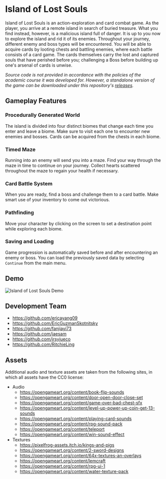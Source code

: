 # Island of Lost Souls

Island of Lost Souls is an action-exploration and card combat game. As the player, you arrive at a remote island in search of buried treasure. What you find
instead, however, is a malicious island full of danger. It is up to you now to explore the island and rid it of its enemies. Throughout your journey, different 
enemy and boss types will be encountered. You will be able to acquire cards by looting chests and battling enemies, where each battle consists of a card game. 
The cards themselves carry the lost and captured souls that have perished before you; challenging a Boss before building up one's arsenal of cards is unwise.

*Source code is not provided in accordance with the policies of the academic course it was developed for. However, a standalone version of the game can be
downloaded under this repository's [releases](https://github.com/jrsyjueco/island-of-lost-souls/releases).*

## Gameplay Features
### Procedurally Generated World
The island is divided into four distinct biomes that change each time you enter and leave a biome. Make sure to visit each one to encounter new enemies and 
bosses. Cards can be acquired from the chests in each biome.

### Timed Maze
Running into an enemy will send you into a maze. Find your way through the maze in time to continue on your journey. Collect hearts scattered throughout the 
maze to regain your health if necessary.

### Card Battle System
When you are ready, find a boss and challenge them to a card battle. Make smart use of your inventory to come out victorious.

### Pathfinding
Move your character by clicking on the screen to set a destination point while exploring each biome.

### Saving and Loading
Game progression is automatically saved before and after encountering an enemy or boss. You can load the previously saved data by selecting `Continue` from the 
main menu.

## Demo
![Island of Lost Souls Demo](demo/demo.gif)

## Development Team
- https://github.com/ericayang09
- https://github.com/EricGuzmanSkotnitsky
- https://github.com/fanjiayi73
- https://github.com/jaesam
- https://github.com/jrsyjueco
- https://github.com/RitchieLing

## Assets
Additional audio and texture assets are taken from the following sites, in which all assets have the CC0 license:

- Audio
  - https://opengameart.org/content/book-flip-sounds
  - https://opengameart.org/content/door-open-door-close-set
  - https://opengameart.org/content/game-over-bad-chest-sfx
  - https://opengameart.org/content/level-up-power-up-coin-get-13-sounds
  - https://opengameart.org/content/playing-card-sounds
  - https://opengameart.org/content/rpg-sound-pack
  - https://opengameart.org/content/teleport
  - https://opengameart.org/content/win-sound-effect
- Textures
  - https://pixelfrog-assets.itch.io/kings-and-pigs
  - https://opengameart.org/content/2-sword-designs
  - https://opengameart.org/content/64x-textures-an-overlays
  - https://opengameart.org/content/lemcraft
  - https://opengameart.org/content/rpg-ui-1
  - https://opengameart.org/content/water-texture-pack
